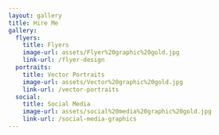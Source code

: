 ```yaml
---
layout: gallery
title: Hire Me
gallery:
  flyers:
    title: Flyers
    image-url: assets/Flyer%20graphic%20gold.jpg
    link-url: /flyer-design
  portraits:
    title: Vector Portraits
    image-url: assets/Vector%20graphic%20gold.jpg
    link-url: /vector-portraits
  social:
    title: Social Media
    image-url: assets/social%20media%20graphic%20gold.jpg
    link-url: /social-media-graphics
---
```

